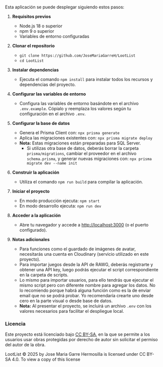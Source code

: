Esta aplicación se puede desplegar siguiendo estos pasos:

1. **Requisitos previos**
   - Node.js 18 o superior
   - npm 9 o superior
   - Variables de entorno configuradas

2. **Clonar el repositorio**
   - `git clone https://github.com/JoseMariaGarreH/LootList`
   - `cd LootList`

3. **Instalar dependencias**
   - Ejecuta el comando `npm install` para instalar todos los recursos y dependencias del proyecto.

4. **Configurar las variables de entorno**
   - Configura las variables de entorno basándote en el archivo `.env.example`. Cópialo y reemplaza los valores según tu configuración en el archivo `.env`.

5. **Configurar la base de datos**
   - Genera el Prisma Client con: `npx prisma generate`
   - Aplica las migraciones existentes con: `npx prisma migrate deploy`
   - **Nota:** Estas migraciones están preparadas para SQL Server.
     - Si utilizas otra base de datos, deberás borrar la carpeta `prisma/migrations`, cambiar el proveedor en el archivo `schema.prisma`, y generar nuevas migraciones con: `npx prisma migrate dev --name init`

6. **Construir la aplicación**
   - Utiliza el comando `npm run build` para compilar la aplicación.

7. **Iniciar el proyecto**
   - En modo producción ejecuta: `npm start`
   - En modo desarrollo ejecuta: `npm run dev`

8. **Acceder a la aplicación**
   - Abre tu navegador y accede a [http://localhost:3000](http://localhost:3000) (o el puerto configurado).

9. **Notas adicionales**
   - Para funciones como el guardado de imágenes de avatar, necesitarás una cuenta en Cloudinary (servicio utilizado en este proyecto).
   - Para importar juegos desde la API de RAWG, deberás registrarte y obtener una API key, luego podrás ejecutar el script correspondiente en la carpeta de scripts.
   - Lo mismo para importar usuarios, para ello tendrás que ejecutar el mismo script pero con diferente nombre para agregar los datos. No lo recomiendo porque habrá alguna función como es la de enviar email que no se podrá probar. Yo recomendaría crearte uno desde cero en la parte visual o desde base de datos.
   - **Nota:** Al presentar el proyecto, se incluirá un archivo `.env` con los valores necesarios para facilitar el despliegue local.


### Licencia

Este proyecto está licenciado bajo [CC BY-SA](https://creativecommons.org/licenses/by-sa/4.0/), en la que se permite a los usuarios usar obras protegidas por derecho de autor sin solicitar el permiso del autor de la obra.

LootList  © 2025 by Jose Maria Garre Hermosilla is licensed under CC BY-SA 4.0. To view a copy of this license